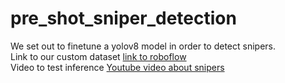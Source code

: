 # pre_shot_sniper_detection
We set out to finetune a yolov8 model in order to detect snipers.<br>
Link to our custom dataset <a href="https://app.roboflow.com/yolo-rnlln/yolo-r7czf/1">link to roboflow</a> <br>
Video to test inference <a href="https://www.youtube.com/watch?si=wXbJY56zmOClb8Ae&v=FfnM0TUFSTY&feature=youtu.be">Youtube video about snipers</a>
